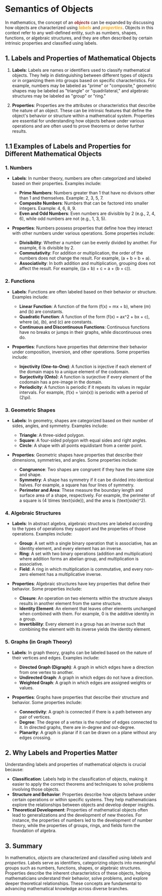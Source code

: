 # Semantics of Objects

In mathematics, the concept of an <span style="color: brown; font-weight:bold; font-style: italic">objects</span>
 can be expanded by discussing how objects are characterized using <span style="color: orange; font-weight:bold; font-style: italic">labels</span> and <span style="color: orange; font-weight:bold; font-style: italic">properties</span>. Objects in this context refer to any well-defined entity, such as numbers, shapes, functions, or algebraic structures, and they are often described by certain intrinsic properties and classified using labels.

## **1. Labels and Properties of Mathematical Objects**

1. **Labels**: Labels are names or identifiers used to classify mathematical objects. They help in distinguishing between different types of objects or in organizing them into groups based on specific characteristics. For example, numbers may be labeled as "prime" or "composite," geometric shapes may be labeled as "triangle" or "quadrilateral," and algebraic structures may be labeled as "group" or "ring."

2. **Properties**: Properties are the attributes or characteristics that describe the nature of an object. These can be intrinsic features that define the object's behavior or structure within a mathematical system. Properties are essential for understanding how objects behave under various operations and are often used to prove theorems or derive further results.

## **1.1 Examples of Labels and Properties for Different Mathematical Objects**

### **1. Numbers**
- **Labels**: In number theory, numbers are often categorized and labeled based on their properties. Examples include:
   - **Prime Numbers**: Numbers greater than 1 that have no divisors other than 1 and themselves. Example: 2, 3, 5, 7.
   - **Composite Numbers**: Numbers that can be factored into smaller integers. Example: 4, 6, 8, 9.
   - **Even and Odd Numbers**: Even numbers are divisible by 2 (e.g., 2, 4, 6), while odd numbers are not (e.g., 1, 3, 5).

- **Properties**: Numbers possess properties that define how they interact with other numbers under various operations. Some properties include:
   - **Divisibility**: Whether a number can be evenly divided by another. For example, 6 is divisible by 2.
   - **Commutativity**: For addition or multiplication, the order of the numbers does not change the result. For example, \(a + b = b + a\).
   - **Associativity**: In both addition and multiplication, grouping does not affect the result. For example, \((a + b) + c = a + (b + c)\).

### **2. Functions**
- **Labels**: Functions are often labeled based on their behavior or structure. Examples include:
   - **Linear Function**: A function of the form \(f(x) = mx + b\), where \(m\) and \(b\) are constants.
   - **Quadratic Function**: A function of the form \(f(x) = ax^2 + bx + c\), where \(a\), \(b\), and \(c\) are constants.
   - **Continuous and Discontinuous Functions**: Continuous functions have no breaks or jumps in their graphs, while discontinuous ones do.

- **Properties**: Functions have properties that determine their behavior under composition, inversion, and other operations. Some properties include:
   - **Injectivity (One-to-One)**: A function is injective if each element of the domain maps to a unique element of the codomain.
   - **Surjectivity (Onto)**: A function is surjective if every element of the codomain has a pre-image in the domain.
   - **Periodicity**: A function is periodic if it repeats its values in regular intervals. For example, \(f(x) = \sin(x)\) is periodic with a period of \(2\pi\).

### **3. Geometric Shapes**
- **Labels**: In geometry, shapes are categorized based on their number of sides, angles, and symmetry. Examples include:
   - **Triangle**: A three-sided polygon.
   - **Square**: A four-sided polygon with equal sides and right angles.
   - **Circle**: A shape with all points equidistant from a center point.

- **Properties**: Geometric shapes have properties that describe their dimensions, symmetries, and angles. Some properties include:
   - **Congruence**: Two shapes are congruent if they have the same size and shape.
   - **Symmetry**: A shape has symmetry if it can be divided into identical halves. For example, a square has four lines of symmetry.
   - **Perimeter and Area**: These measure the boundary length and surface area of a shape, respectively. For example, the perimeter of a square is \(4 \times \text{side}\), and the area is \(\text{side}^2\).

### **4. Algebraic Structures**
- **Labels**: In abstract algebra, algebraic structures are labeled according to the types of operations they support and the properties of those operations. Examples include:
   - **Group**: A set with a single binary operation that is associative, has an identity element, and every element has an inverse.
   - **Ring**: A set with two binary operations (addition and multiplication) where addition forms an abelian group, and multiplication is associative.
   - **Field**: A ring in which multiplication is commutative, and every non-zero element has a multiplicative inverse.

- **Properties**: Algebraic structures have key properties that define their behavior. Some properties include:
   - **Closure**: An operation on two elements within the structure always results in another element from the same structure.
   - **Identity Element**: An element that leaves other elements unchanged when combined with them. For example, 0 is the additive identity in a group.
   - **Invertibility**: Every element in a group has an inverse such that combining the element with its inverse yields the identity element.

### **5. Graphs (in Graph Theory)**
- **Labels**: In graph theory, graphs can be labeled based on the nature of their vertices and edges. Examples include:
   - **Directed Graph (Digraph)**: A graph in which edges have a direction from one vertex to another.
   - **Undirected Graph**: A graph in which edges do not have a direction.
   - **Weighted Graph**: A graph in which edges are assigned weights or values.

- **Properties**: Graphs have properties that describe their structure and behavior. Some properties include:
   - **Connectivity**: A graph is connected if there is a path between any pair of vertices.
   - **Degree**: The degree of a vertex is the number of edges connected to it. In directed graphs, there are in-degree and out-degree.
   - **Planarity**: A graph is planar if it can be drawn on a plane without any edges crossing.

## **2. Why Labels and Properties Matter**

Understanding labels and properties of mathematical objects is crucial because:

- **Classification**: Labels help in the classification of objects, making it easier to apply the correct theorems and techniques to solve problems involving those objects.
- **Structure and Behavior**: Properties describe how objects behave under certain operations or within specific systems. They help mathematicians explore the relationships between objects and develop deeper insights.
- **Theoretical Development**: Properties of mathematical objects often lead to generalizations and the development of new theories. For instance, the properties of numbers led to the development of number theory, while the properties of groups, rings, and fields form the foundation of algebra.

## **3. Summary**

In mathematics, *objects* are characterized and classified using *labels* and *properties*. Labels serve as identifiers, categorizing objects into meaningful groups such as numbers, functions, shapes, or algebraic structures. Properties describe the inherent characteristics of these objects, helping mathematicians understand their behavior, solve problems, and explore deeper theoretical relationships. These concepts are fundamental to advancing mathematical knowledge across diverse branches.